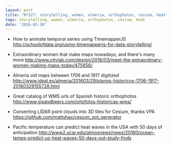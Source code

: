 ```yaml
---
layout: post
title: "Nº327: storytelling, women, almeria, orthophotos, cesium, heat"
tags: storytelling, women, almeria, orthophotos, cesium, heat
date: '2016-03-30'
---
```


* How to animate temporal series using TimemapperJS
  http://schoolofdata.org/using-timemapperjs-for-data-storytelling/

* Extraordinary women that make maps nowadays, and there's many more
  http://www.citylab.com/design/2016/03/meet-the-extraordinary-women-making-maps-today/475656/

* Almeria old maps between 1706 and 1917 digitized
  http://www.ideal.es/almeria/201603/29/planos-historicos-1706-1917-20160329155728.html

* Great catalog of WMS urls of Spanish historic orthophotos
  http://www.gisandbeers.com/ortofotos-historicas-wms/

* Converting LIDAR point clouds into 3D tiles for Cesium, thanks VPA
  https://github.com/mattshax/cesium_pnt_generator

* Pacific temperature can predict heat waves in the USA with 50 days of anticipation
  http://www2.ucar.edu/atmosnews/news/20160/ocean-temps-predict-us-heat-waves-50-days-out-study-finds
